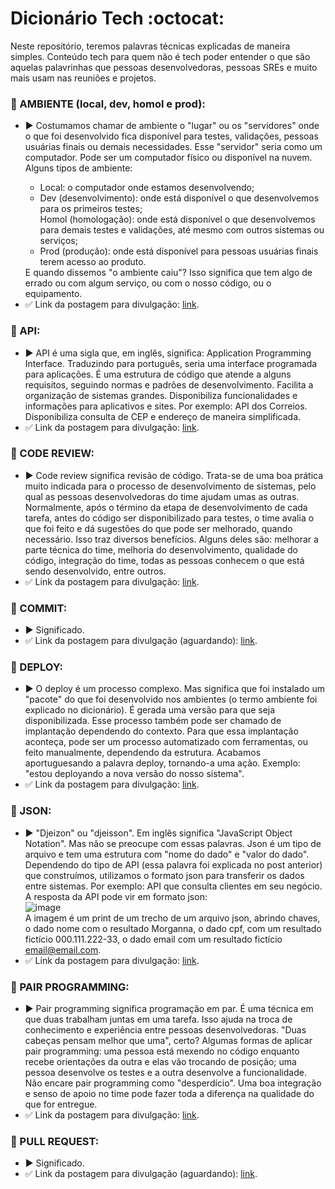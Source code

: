 # Dicionário Tech :octocat:
Neste repositório, teremos palavras técnicas explicadas de maneira simples. Conteúdo tech para quem não é tech poder entender o que são aquelas palavrinhas que pessoas desenvolvedoras, pessoas SREs e muito mais usam nas reuniões e projetos.

### 📝 AMBIENTE (local, dev, homol e prod):
<ul>
<li>▶️ Costumamos chamar de ambiente o "lugar" ou os "servidores" onde o que foi desenvolvido fica disponível para testes, validações, pessoas usuárias finais ou demais necessidades. Esse "servidor" seria como um computador. Pode ser um computador físico ou disponível na nuvem. Alguns tipos de ambiente:</li>
<ul>
<li>Local: o computador onde estamos desenvolvendo;</li>
<li>Dev (desenvolvimento): onde está disponível o que desenvolvemos para os primeiros testes;</li
<li>Homol (homologação): onde está disponível o que desenvolvemos para demais testes e validações, até mesmo com outros sistemas ou serviços;</li>
<li>Prod (produção): onde está disponível para pessoas usuárias finais terem acesso ao produto.</li>
</ul>
E quando dissemos "o ambiente caiu"? Isso significa que tem algo de errado ou com algum serviço, ou com o nosso código, ou o equipamento.
<li>✅ Link da postagem para divulgação: <a href="https://www.instagram.com/p/CnP4VARJl-G/" target="_blank">link</a>. </li>
</ul>

### 📝 API:
- ▶️ API é uma sigla que, em inglês, significa: Application Programming Interface. Traduzindo para português, seria uma interface programada para aplicações. É uma estrutura de código que atende a alguns requisitos, seguindo normas e padrões de desenvolvimento. Facilita a organização de sistemas grandes. Disponibiliza funcionalidades e informações para aplicativos e sites. Por exemplo: API dos Correios. Disponibiliza consulta de CEP e endereço de maneira simplificada.
- ✅ Link da postagem para divulgação: [link](https://www.instagram.com/p/ClcKh7Qp5ho/).

### 📝 CODE REVIEW:
- ▶️ Code review significa revisão de código. Trata-se de uma boa prática muito indicada para o processo de desenvolvimento de sistemas, pelo qual as pessoas desenvolvedoras do time ajudam umas as outras. Normalmente, após o término da etapa de desenvolvimento de cada tarefa, antes do código ser disponibilizado para testes, o time avalia o que foi feito e dá sugestões do que pode ser melhorado, quando necessário. Isso traz diversos benefícios. Alguns deles são: melhorar a parte técnica do time, melhoria do desenvolvimento, qualidade do código, integração do time, todas as pessoas conhecem o que está sendo desenvolvido, entre outros.
- ✅ Link da postagem para divulgação: [link](https://www.instagram.com/p/CpvjyyGOw72/).

### 📝 COMMIT:
- ▶️ Significado. 
- ✅ Link da postagem para divulgação (aguardando): [link]().

### 📝 DEPLOY:
- ▶️ O deploy é um processo complexo. Mas significa que foi instalado um "pacote" do que foi desenvolvido nos ambientes (o termo ambiente foi explicado no dicionário). É gerada uma versão para que seja disponibilizada. Esse processo também pode ser chamado de implantação dependendo do contexto. Para que essa implantação aconteça, pode ser um processo automatizado com ferramentas, ou feito manualmente, dependendo da estrutura. Acabamos aportuguesando a palavra deploy, tornando-a uma ação. Exemplo: "estou deployando a nova versão do nosso sistema". 
- ✅ Link da postagem para divulgação: [link](https://www.instagram.com/p/CnjpDq_uhHA/).

### 📝 JSON:
- ▶️ "Djeizon" ou "djeisson". Em inglês significa "JavaScript Object Notation". Mas não se preocupe com essas palavras. Json é um tipo de arquivo e tem uma estrutura com "nome do dado" e "valor do dado". Dependendo do tipo de API (essa palavra foi explicada no post anterior) que construímos, utilizamos o formato json para transferir os dados entre sistemas. Por exemplo: API que consulta clientes em seu negócio. A resposta da API pode vir em formato json: <br>
![image](https://user-images.githubusercontent.com/19210643/204138041-4f72028b-e5f9-4e87-a866-a3965e56affe.png) <br>
A imagem é um print de um trecho de um arquivo json, abrindo chaves, o dado nome com o resultado Morganna, o dado cpf, com um resultado fictício 000.111.222-33, o dado email com um resultado fictício email@email.com. 
- ✅ Link da postagem para divulgação: [link](https://www.instagram.com/p/Clw5tvPLWV3/).

### 📝 PAIR PROGRAMMING:
- ▶️ Pair programming significa programação em par. É uma técnica em que duas trabalham juntas em uma tarefa. Isso ajuda na troca de conhecimento e experiência entre pessoas desenvolvedoras. "Duas cabeças pensam melhor que uma", certo? Algumas formas de aplicar pair programming: uma pessoa está mexendo no código enquanto recebe orientações da outra e elas vão trocando de posição; uma pessoa desenvolve os testes e a outra desenvolve a funcionalidade. Não encare pair programming como "desperdício". Uma boa integração e senso de apoio no time pode fazer toda a diferença na qualidade do que for entregue.
- ✅ Link da postagem para divulgação: [link](https://www.instagram.com/p/CoS6jBWOeo6/).

### 📝 PULL REQUEST:
- ▶️ Significado. 
- ✅ Link da postagem para divulgação (aguardando): [link]().
